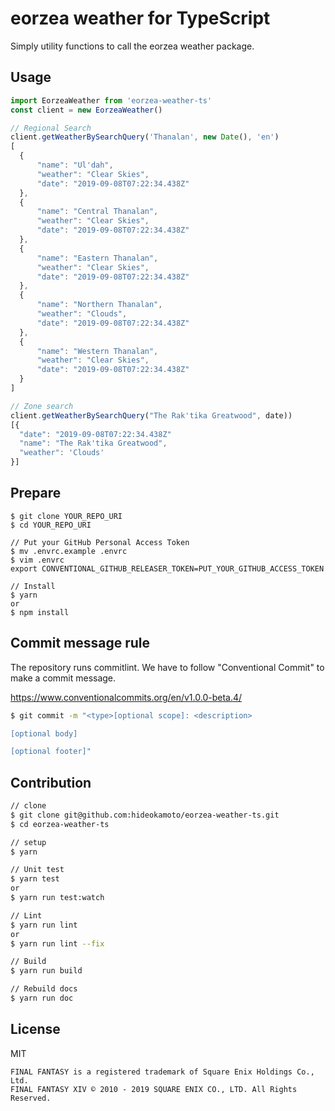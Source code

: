 # eorzea weather for TypeScript

Simply utility functions to call the eorzea weather package.

## Usage


```typescript
import EorzeaWeather from 'eorzea-weather-ts'
const client = new EorzeaWeather()

// Regional Search
client.getWeatherBySearchQuery('Thanalan', new Date(), 'en')
[
  {
      "name": "Ul'dah",
      "weather": "Clear Skies",
      "date": "2019-09-08T07:22:34.438Z"
  },
  {
      "name": "Central Thanalan",
      "weather": "Clear Skies",
      "date": "2019-09-08T07:22:34.438Z"
  },
  {
      "name": "Eastern Thanalan",
      "weather": "Clear Skies",
      "date": "2019-09-08T07:22:34.438Z"
  },
  {
      "name": "Northern Thanalan",
      "weather": "Clouds",
      "date": "2019-09-08T07:22:34.438Z"
  },
  {
      "name": "Western Thanalan",
      "weather": "Clear Skies",
      "date": "2019-09-08T07:22:34.438Z"
  }
]

// Zone search
client.getWeatherBySearchQuery("The Rak'tika Greatwood", date))
[{
  "date": "2019-09-08T07:22:34.438Z"
  "name": "The Rak'tika Greatwood",
  "weather": 'Clouds'
}]
```

## Prepare

```
$ git clone YOUR_REPO_URI
$ cd YOUR_REPO_URI

// Put your GitHub Personal Access Token
$ mv .envrc.example .envrc
$ vim .envrc
export CONVENTIONAL_GITHUB_RELEASER_TOKEN=PUT_YOUR_GITHUB_ACCESS_TOKEN

// Install
$ yarn
or
$ npm install
```

## Commit message rule

The repository runs commitlint.
We have to follow "Conventional Commit" to make a commit message.

https://www.conventionalcommits.org/en/v1.0.0-beta.4/

```bash
$ git commit -m "<type>[optional scope]: <description>

[optional body]

[optional footer]"
```

## Contribution

```bash
// clone
$ git clone git@github.com:hideokamoto/eorzea-weather-ts.git
$ cd eorzea-weather-ts

// setup
$ yarn

// Unit test
$ yarn test
or
$ yarn run test:watch

// Lint
$ yarn run lint
or
$ yarn run lint --fix

// Build
$ yarn run build

// Rebuild docs
$ yarn run doc
```

## License

MIT

```
FINAL FANTASY is a registered trademark of Square Enix Holdings Co., Ltd.
FINAL FANTASY XIV © 2010 - 2019 SQUARE ENIX CO., LTD. All Rights Reserved.
```